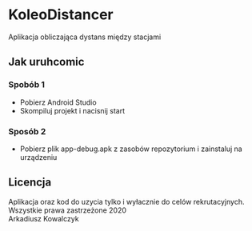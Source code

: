 # KoleoDistancer
Aplikacja obliczająca dystans między stacjami

## Jak uruhcomic
### Spobób 1
- Pobierz Android Studio </br>
- Skompiluj projekt i nacisnij start </br>
### Sposób 2
- Pobierz plik app-debug.apk z zasobów repozytorium i zainstaluj na urządzeniu

## Licencja
Aplikacja oraz kod do uzycia tylko i wyłacznie do celów rekrutacyjnych. </br>
Wszystkie prawa zastrzeżone 2020 </br>
Arkadiusz Kowalczyk
